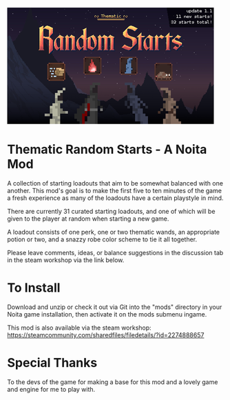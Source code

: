 ![mod splash screen](/workshop_preview_image.png)

# Thematic Random Starts - A Noita Mod
A collection of starting loadouts that aim to be somewhat balanced with one another. This mod's goal is to make the first five to ten minutes of the game a fresh experience as many of the loadouts have a certain playstyle in mind.

There are currently 31 curated starting loadouts, and one of which will be given to the player at random when starting a new game.

A loadout consists of one perk, one or two thematic wands, an appropriate potion or two, and a snazzy robe color scheme to tie it all together.

Please leave comments, ideas, or balance suggestions in the discussion tab in the steam workshop via the link below.

# To Install
Download and unzip or check it out via Git into the "mods" directory in your Noita game installation, then activate it on the mods submenu ingame.

This mod is also available via the steam workshop: https://steamcommunity.com/sharedfiles/filedetails/?id=2274888657

# Special Thanks
To the devs of the game for making a base for this mod and a lovely game and engine for me to play with.
